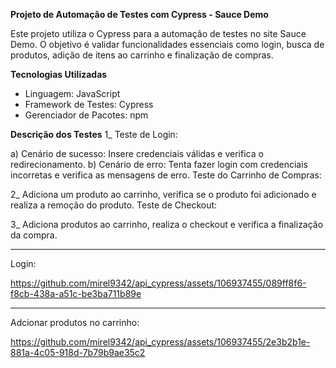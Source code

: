 **Projeto de Automação de Testes com Cypress - Sauce Demo**

Este projeto utiliza o Cypress para a automação de testes no site Sauce Demo. O objetivo é validar funcionalidades essenciais como login, busca de produtos, 
adição de itens ao carrinho e finalização de compras.

**Tecnologias Utilizadas**
- Linguagem: JavaScript
- Framework de Testes: Cypress
- Gerenciador de Pacotes: npm

**Descrição dos Testes**
1_ Teste de Login:

a) Cenário de sucesso: Insere credenciais válidas e verifica o redirecionamento.
b) Cenário de erro: Tenta fazer login com credenciais incorretas e verifica as mensagens de erro.
Teste do Carrinho de Compras:

2_ Adiciona um produto ao carrinho, verifica se o produto foi adicionado e realiza a remoção do produto.
Teste de Checkout:

3_ Adiciona produtos ao carrinho, realiza o checkout e verifica a finalização da compra.

__________________________________________________________________________________________________________________________________________________________________________
Login:  

 
https://github.com/mirel9342/api_cypress/assets/106937455/089ff8f6-f8cb-438a-a51c-be3ba711b89e
_______________________________________________________________________________________________________________________________________________________________________
Adcionar produtos no carrinho:

 https://github.com/mirel9342/api_cypress/assets/106937455/2e3b2b1e-881a-4c05-918d-7b79b9ae35c2
